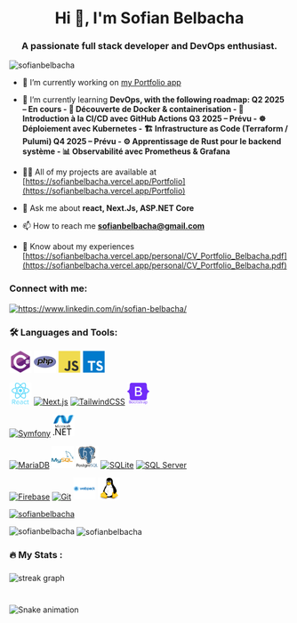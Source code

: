 <h1 align="center">Hi 👋, I'm Sofian Belbacha</h1>
<h3 align="center">A passionate full stack developer and DevOps enthusiast.</h3>

<p align="left"> <img src="https://komarev.com/ghpvc/?username=sofianbelbacha&label=Profile%20views&color=0e75b6&style=flat" alt="sofianbelbacha" /> </p>

- 🔭 I’m currently working on [my Portfolio app](https://sofianbelbacha.vercel.app)

- 🌱 I’m currently learning ****DevOps**, with the following roadmap: **Q2 2025 – En cours** - 🚢 Découverte de Docker & containerisation - 🔁 Introduction à la CI/CD avec GitHub Actions **Q3 2025 – Prévu** - ☸️ Déploiement avec Kubernetes - 🏗️ Infrastructure as Code (Terraform / Pulumi) **Q4 2025 – Prévu** - ⚙️ Apprentissage de Rust pour le backend système - 📊 Observabilité avec Prometheus & Grafana**

- 👨‍💻 All of my projects are available at [https://sofianbelbacha.vercel.app/Portfolio](https://sofianbelbacha.vercel.app/Portfolio)

- 💬 Ask me about **react, Next.Js, ASP.NET Core**

- 📫 How to reach me **sofianbelbacha@gmail.com**

- 📄 Know about my experiences [https://sofianbelbacha.vercel.app/personal/CV_Portfolio_Belbacha.pdf](https://sofianbelbacha.vercel.app/personal/CV_Portfolio_Belbacha.pdf)

<h3 align="left">Connect with me:</h3>
<p align="left">
<a href="https://linkedin.com/in/https://www.linkedin.com/in/sofian-belbacha/" target="blank"><img align="center" src="https://raw.githubusercontent.com/rahuldkjain/github-profile-readme-generator/master/src/images/icons/Social/linked-in-alt.svg" alt="https://www.linkedin.com/in/sofian-belbacha/" height="30" width="40" /></a>
</p>

<h3 align="left">🛠️ Languages and Tools:</h3>

<p align="left">
  <!-- Languages -->
  <a href="https://www.w3schools.com/cs/" target="_blank" rel="noreferrer"><img src="https://raw.githubusercontent.com/devicons/devicon/master/icons/csharp/csharp-original.svg" alt="C#" width="40" height="40"/></a>
  <a href="https://www.php.net" target="_blank" rel="noreferrer"><img src="https://raw.githubusercontent.com/devicons/devicon/master/icons/php/php-original.svg" alt="PHP" width="40" height="40"/></a>
  <a href="https://developer.mozilla.org/en-US/docs/Web/JavaScript" target="_blank" rel="noreferrer"><img src="https://raw.githubusercontent.com/devicons/devicon/master/icons/javascript/javascript-original.svg" alt="JavaScript" width="40" height="40"/></a>
  <a href="https://www.typescriptlang.org/" target="_blank" rel="noreferrer"><img src="https://raw.githubusercontent.com/devicons/devicon/master/icons/typescript/typescript-original.svg" alt="TypeScript" width="40" height="40"/></a>

  <!-- Frontend -->
  <a href="https://reactjs.org/" target="_blank" rel="noreferrer"><img src="https://raw.githubusercontent.com/devicons/devicon/master/icons/react/react-original-wordmark.svg" alt="React" width="40" height="40"/></a>
  <a href="https://nextjs.org/" target="_blank" rel="noreferrer"><img src="https://cdn.worldvectorlogo.com/logos/nextjs-2.svg" alt="Next.js" width="40" height="40"/></a>
  <a href="https://tailwindcss.com/" target="_blank" rel="noreferrer"><img src="https://www.vectorlogo.zone/logos/tailwindcss/tailwindcss-icon.svg" alt="TailwindCSS" width="40" height="40"/></a>
  <a href="https://getbootstrap.com" target="_blank" rel="noreferrer"><img src="https://raw.githubusercontent.com/devicons/devicon/master/icons/bootstrap/bootstrap-plain-wordmark.svg" alt="Bootstrap" width="40" height="40"/></a>

  <!-- Backend / Frameworks -->
  <a href="https://symfony.com" target="_blank" rel="noreferrer"><img src="https://symfony.com/logos/symfony_black_03.svg" alt="Symfony" width="40" height="40"/></a>
  <a href="https://dotnet.microsoft.com/" target="_blank" rel="noreferrer"><img src="https://raw.githubusercontent.com/devicons/devicon/master/icons/dot-net/dot-net-original-wordmark.svg" alt=".NET" width="40" height="40"/></a>

  <!-- Databases -->
  <a href="https://mariadb.org/" target="_blank" rel="noreferrer"><img src="https://www.vectorlogo.zone/logos/mariadb/mariadb-icon.svg" alt="MariaDB" width="40" height="40"/></a>
  <a href="https://www.mysql.com/" target="_blank" rel="noreferrer"><img src="https://raw.githubusercontent.com/devicons/devicon/master/icons/mysql/mysql-original-wordmark.svg" alt="MySQL" width="40" height="40"/></a>
  <a href="https://www.postgresql.org" target="_blank" rel="noreferrer"><img src="https://raw.githubusercontent.com/devicons/devicon/master/icons/postgresql/postgresql-original-wordmark.svg" alt="PostgreSQL" width="40" height="40"/></a>
  <a href="https://www.sqlite.org/" target="_blank" rel="noreferrer"><img src="https://www.vectorlogo.zone/logos/sqlite/sqlite-icon.svg" alt="SQLite" width="40" height="40"/></a>
  <a href="https://www.microsoft.com/en-us/sql-server" target="_blank" rel="noreferrer"><img src="https://www.svgrepo.com/show/303229/microsoft-sql-server-logo.svg" alt="SQL Server" width="40" height="40"/></a>

  <!-- Tools -->
  <a href="https://firebase.google.com/" target="_blank" rel="noreferrer"><img src="https://www.vectorlogo.zone/logos/firebase/firebase-icon.svg" alt="Firebase" width="40" height="40"/></a>
  <a href="https://git-scm.com/" target="_blank" rel="noreferrer"><img src="https://www.vectorlogo.zone/logos/git-scm/git-scm-icon.svg" alt="Git" width="40" height="40"/></a>
  <a href="https://webpack.js.org" target="_blank" rel="noreferrer"><img src="https://raw.githubusercontent.com/devicons/devicon/master/icons/webpack/webpack-original-wordmark.svg" alt="Webpack" width="40" height="40"/></a>
  <a href="https://www.linux.org/" target="_blank" rel="noreferrer"><img src="https://raw.githubusercontent.com/devicons/devicon/master/icons/linux/linux-original.svg" alt="Linux" width="40" height="40"/></a>
</p>

<p align="left"> <a href="https://github.com/ryo-ma/github-profile-trophy"><img src="https://github-profile-trophy.vercel.app/?username=sofianbelbacha&theme=gruvbox" alt="sofianbelbacha" /></a> </p>

<p><img align="left" src="https://github-readme-stats.vercel.app/api/top-langs?username=sofianbelbacha&show_icons=true&locale=en&layout=compact&theme=dark" alt="sofianbelbacha" /></p>

<p>&nbsp;<img align="center" src="https://github-readme-stats.vercel.app/api?username=sofianbelbacha&show_icons=true&locale=en&theme=dark" alt="sofianbelbacha" /></p>

###

<h3 align="left">🔥   My Stats :</h3>

###

<div align="left">
  <img src="https://streak-stats.demolab.com?user=maurodesouza&locale=en&mode=daily&theme=dark&hide_border=false&border_radius=5&order=3" height="220" alt="streak graph"  />
</div>

###

<br clear="both">

<img src="https://raw.githubusercontent.com/maurodesouza/maurodesouza/output/snake.svg" alt="Snake animation" />

###
